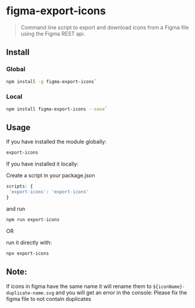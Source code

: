 # figma-export-icons

 > Command line script to export and download icons from a Figma file using the Figma REST api.
 
 ## Install
 ### Global
 ```sh
 npm install -g figma-export-icons`
```
 ### Local
```sh
npm install figma-export-icons --save`
```
 
 ## Usage
 If you have installed the module globally:
 ```sh
 export-icons
```
 
 If you have installed it locally:
 
 Create a script in your package.json
 ```js
scripts: {
  'export-icons': 'export-icons'
}
```
and run 
```sh
npm run export-icons
```

OR

run it directly with: 
```sh
npx export-icons
```
 
 
## Note:
 If icons in figma have the same name it will rename them to `${iconName}-duplicate-name.svg` and
 you will get an error in the console: Please fix the figma file to not contain duplicates
